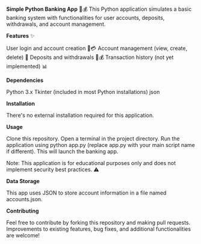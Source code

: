 **Simple Python Banking App** 🏦💰
This Python application simulates a basic banking system with functionalities for user accounts, deposits, withdrawals, and account management.

**Features**  ✨

User login and account creation 👤💳
Account management (view, create, delete) 🏦
Deposits and withdrawals 💸💰
Transaction history (not yet implemented) 📊


**Dependencies**

Python 3.x
Tkinter (included in most Python installations)
json

**Installation**

There's no external installation required for this application.

**Usage**

Clone this repository.
Open a terminal in the project directory.
Run the application using python app.py (replace app.py with your main script name if different).
This will launch the banking app.

Note: This application is for educational purposes only and does not implement security best practices.  ⚠️

**Data Storage**

This app uses JSON to store account information in a file named accounts.json.

**Contributing**

Feel free to contribute by forking this repository and making pull requests. Improvements to existing features, bug fixes, and additional functionalities are welcome!
